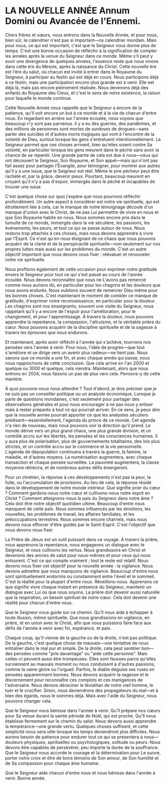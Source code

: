 # LA NOUVELLE ANNÉE Annum Domini ou Avancée de l'Ennemi.

Chers frères et sœurs, nous entrons dans la Nouvelle Année, et pour nous, bien sûr, le calendrier n'est pas si important—ce calendrier mondain. Mais pour nous, ce qui est important, c'est que le Seigneur nous donne plus de temps. C'est une bonne occasion de réfléchir à la signification de compter les années après la venue du Seigneur dans ce monde. Même s'il peut y avoir une divergence de quelques années, l'essence reste que nous vivons dans cette ère du Messie, après la naissance du Christ. Cette nouvelle ère est l'ère du salut, où chacun est invité à entrer dans le Royaume du Seigneur, à participer au festin qui est déjà en cours. Nous participons déjà à ce festin, mais une participation encore plus grande est à venir. Elle est déjà là, mais pas encore pleinement réalisée. Nous devenons déjà des enfants du Royaume des Cieux, et c'est le sens de notre existence, la raison pour laquelle le monde continue.

Cette Nouvelle Année nous rappelle que le Seigneur a encore de la patience, qu'Il voit encore un but à ce monde et à la vie de chacun d'entre nous. En regardant en arrière sur l'année écoulée, nous voyons que beaucoup n'y sont pas parvenus. Il y a eu des guerres, des pandémies, et des millions de personnes sont mortes de surdoses de drogues—sans parler des suicides et d'autres morts tragiques qui vont à l'encontre de la volonté de Dieu, surtout lorsque les gens s'entretuent intentionnellement. Le Seigneur permet que ces choses arrivent, bien qu'elles soient contre Sa volonté, en particulier lorsque les gens meurent dans le péché sans avoir la chance de se repentir. Une grande partie de cela est due à nous—ceux qui ont découvert le Seigneur, Son Royaume, et Son appel—mais qui n'ont pas fait assez pour partager l'Évangile, pour témoigner, pour montrer aux autres qu'il y a une issue, que le Seigneur est réel. Même le pire pécheur peut être racheté et, par la grâce, devenir pieux. Pourtant, beaucoup meurent en croyant qu'il n'y a pas d'espoir, immergés dans le péché et incapables de trouver une issue.

C'est quelque chose sur quoi j'espère que nous pourrons réfléchir profondément. Un autre aspect à considérer est notre vie spirituelle, qui est étroitement liée à cela, car le manque de notre témoignage découle d'un manque d'union avec le Christ, de ne pas Lui permettre de vivre en nous et que Son Royaume habite en nous. Nous sommes encore pris dans le tumulte de ce monde, immergés dans la vie séculière, les passions, les événements, les peurs, et tout ce qui se passe autour de nous. Nous restons trop attachés à ces choses, mais nous devons apprendre à vivre par l'Esprit. Ce n'est qu'en nous éloignant de ce chaos que nous pouvons acquérir de la clarté et de la perspicacité spirituelle—non seulement sur nos propres luttes mais aussi sur les problèmes du monde. C'est un autre objectif important que nous devons nous fixer : réévaluer et renouveler notre vie spirituelle.

Nous profitons également de cette occasion pour exprimer notre gratitude envers le Seigneur pour tout ce qui s'est passé au cours de l'année écoulée. Nous devons reconnaître que nous ne L'avons pas remercié comme nous aurions dû, en particulier pour les chagrins et les douleurs que nous avons endurés. Nous oublions souvent de remercier Dieu même pour les bonnes choses. C'est maintenant le moment de combler ce manque de gratitude, d'exprimer notre reconnaissance, en particulier pour la douleur. Les chagrins sont nos enseignants, souvent une visite du Seigneur, nous rappelant qu'il y a encore de l'espoir pour l'amélioration, pour le changement, et pour l'apprentissage. À travers la douleur, nous pouvons apprendre la repentance, la compassion, l'altruisme, et la véritable prière du cœur. Nous pouvons acquérir de la discipline spirituelle et de la sagesse à travers les épreuves que nous endurons.

Et maintenant, après avoir réfléchi à l'année qui s'achève, tournons nos pensées vers l'année à venir. Pour nous, l'idée de progrès—que tout s'améliore et se dirige vers un avenir plus radieux—ne tient pas. Nous savons que ce monde a une fin, et avec chaque année qui passe, nous nous rapprochons de cette conclusion. Que cela arrive en l'an 2000 et quelque ou 3000 et quelque, cela viendra. Maintenant, alors que nous entrons en 2024, nous faisons un pas de plus vers cela. Pensons-y de cette manière.

À quoi pouvons-nous nous attendre ? Tout d'abord, je dois préciser que je ne suis pas un conseiller politique ou un analyste économique. Lorsque je parle de questions mondaines, c'est seulement pour partager des observations générales et pour nous encourager à ne pas nous y enliser mais à rester préparés à tout ce qui pourrait arriver. En ce sens, je peux dire que la nouvelle année pourrait apporter ce que les analystes séculiers prédisent—essentiellement, l'agenda du prince de ce monde. Cet agenda n'a rien de nouveau, mais nous pouvons voir la direction qu'il prend. Le monde dérive vers un plus grand chaos, une plus grande division, et un contrôle accru sur les libertés, les pensées et les consciences humaines. Il y aura plus de polarisation, plus de gouvernements totalitaires, des lois plus strictes, et un contrôle accru sur le commerce et la vie personnelle. L'agenda de dépopulation continuera à travers la guerre, la famine, la maladie, et d'autres moyens. La numérisation augmentera, avec chaque transaction et chaque pensée surveillée. La pauvreté augmentera, la classe moyenne rétrécira, et de nombreux autres défis émergeront.

Pour un chrétien, la réponse à ces développements n'est pas la peur, la fuite, ou l'accumulation de provisions. Au lieu de cela, la réponse réside dans le développement de notre monde intérieur. Que signifie prier du cœur ? Comment gardons-nous notre cœur et cultivons-nous notre esprit en Christ ? Comment atteignons-nous la paix du Seigneur dans notre âme ? Cela doit être notre objectif quotidien ultime. Beaucoup d'entre nous manquent de cette paix. Nous sommes influencés par les émotions, les nouvelles, les problèmes de travail, les affaires familiales, et les préoccupations terrestres. Nous sommes encore charnels, mais nous devons nous efforcer d'être guidés par le Saint-Esprit. C'est l'objectif que nous devons nous fixer.

La Prière de Jésus est un outil puissant dans ce voyage. À travers la prière, nous apprenons la repentance, nous engageons un dialogue avec le Seigneur, et nous cultivons les vertus. Nous grandissons en Christ et devenons des ancres de salut pour nous-mêmes et pour ceux qui nous entourent. C'est ce qui compte vraiment ; tout le reste est relatif. Nous devons nous fixer cet objectif pour la nouvelle année : la vigilance. Nous devons admettre que nous manquons de vigilance. Beaucoup d'entre nous sont spirituellement endormis ou constamment entre l'éveil et le sommeil. C'est la réalité pour la plupart d'entre nous. Réveillons-nous. Apprenons ce que signifie vivre chaque instant en présence du Seigneur, maintenir un dialogue avec Lui où que nous soyons. La prière doit devenir aussi naturelle que la respiration, un besoin spirituel de notre cœur. Cela doit devenir une réalité pour chacun d'entre nous.

Que le Seigneur nous guide sur ce chemin. Qu'Il nous aide à échapper à toute illusion, même spirituelle. Que nous grandissions en vigilance, en prière, et en union avec le Christ, afin que nous puissions faire face aux défis de l'année à venir avec foi, espérance, et paix.

Chaque coup, qu'il vienne de la gauche ou de la droite, n'est pas politique. De la gauche, c'est quelque chose de mauvais—une tentative de nous entraîner dans le mal pur et simple. De la droite, cela peut sembler bon—des pensées comme "prie davantage" ou "aide cette personne". Mais celles-ci peuvent aussi être trompeuses. Elles sont fausses parce qu'elles surviennent au mauvais moment ou nous conduisent à d'autres passions, comme la vaine gloire ou l'orgueil. Parfois, le diable déguise ses ruses en pensées apparemment bonnes. Nous devons acquérir la sagesse et le discernement pour reconnaître ces complots et ces manigances de l'adversaire. Nous devons déraciner le léviathan de notre vieil homme, le tuer et le crucifier. Sinon, nous deviendrons des propagateurs du mal—et à bien des égards, nous le sommes déjà. Mais avec l'aide du Seigneur, nous pouvons changer cela.

Que le Seigneur nous bénisse dans l'année à venir. Qu'Il prépare nos cœurs pour Sa venue durant la sainte période de Noël, qui est proche. Qu'Il nous établisse fermement sur le chemin du salut. Nous devons aussi apprendre la tempérance—une grande vertu. Quelques choses suffisent, et cette simplicité nous sera utile lorsque les temps deviendront plus difficiles. Nous aurons besoin de patience pour endurer tout ce qui se présentera à nous—douleurs physiques, spirituelles ou psychologiques, solitude ou peurs. Nous devons être capables de persévérer, peu importe la durée de la souffrance. Que le Seigneur nous accorde le courage et la détermination pour Le suivre, porter notre croix et être de bons témoins de Son amour, de Son humilité et de Sa compassion pour chaque âme humaine.

Que le Seigneur aide chacun d'entre nous et nous bénisse dans l'année à venir. Bonne année.

